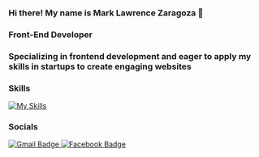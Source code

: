 ### Hi there! My name is Mark Lawrence Zaragoza 🙂

### Front-End Developer 

### Specializing in frontend development and eager to apply my skills in startups to create engaging websites

### Skills

[![My Skills](https://skillicons.dev/icons?i=html,css,js,react,tailwind,bootstrap,figma)](https://skillicons.dev)&nbsp;

### Socials

<div id="badges">
  <a href="https://mail.google.com/mail/u/0/#inbox?compose=DmwnWtDsVwVbNPqWRTnTfLBXbbkrLZFszhJkslqkTPRtmbHgdwkSzrBJJjbtpWZZrSLZsnmLlXDQ"  target="blank">
    <img src="https://img.shields.io/badge/Gmail-white?style=for-the-badge&logo=gmail&logoColor=red" alt="Gmail Badge"/>
  </a>
   <a href="https://www.facebook.com/makrenzar1/"  target="blank">
    <img src="https://img.shields.io/badge/Facebook-white?style=for-the-badge&logo=facebook&logoColor=blue" alt="Facebook Badge" />
  </a>
</div>
